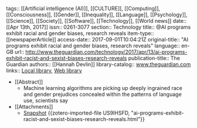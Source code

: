 tags:: [[Artificial intelligence (AI)]], [[CULTURE]], [[Computing]], [[Consciousness]], [[Gender]], [[Inequality]], [[Language]], [[Psychology]], [[Science]], [[Society]], [[Software]], [[Technology]], [[World news]]
date:: [[Apr 13th, 2017]]
issn:: 0261-3077
section:: Technology
title:: @AI programs exhibit racial and gender biases, research reveals
item-type:: [[newspaperArticle]]
access-date:: 2017-09-01T10:04:21Z
original-title:: "AI programs exhibit racial and gender biases, research reveals"
language:: en-GB
url:: http://www.theguardian.com/technology/2017/apr/13/ai-programs-exhibit-racist-and-sexist-biases-research-reveals
publication-title:: The Guardian
authors:: [[Hannah Devlin]]
library-catalog:: www.theguardian.com
links:: [Local library](zotero://select/groups/2386895/items/SN2RATZ6), [Web library](https://www.zotero.org/groups/2386895/items/SN2RATZ6)

- [[Abstract]]
	- Machine learning algorithms are picking up deeply ingrained race and gender prejudices concealed within the patterns of language use, scientists say
- [[Attachments]]
	- [Snapshot](https://www.theguardian.com/technology/2017/apr/13/ai-programs-exhibit-racist-and-sexist-biases-research-reveals) {{zotero-imported-file US9IHSFD, "ai-programs-exhibit-racist-and-sexist-biases-research-reveals.html"}}